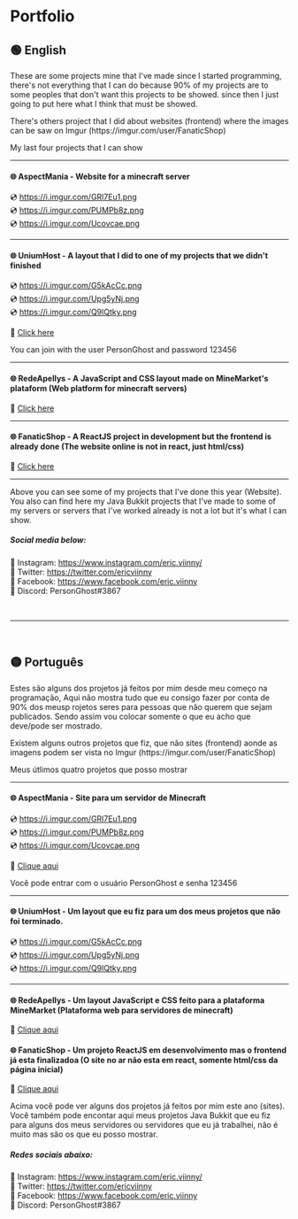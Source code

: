 # Portfolio

<h2>🟢 English</h2>

<p>These are some projects mine that I've made since I started programming, there's not everything that I can do because 90% of my projects are to some peoples that don't want this projects to be showed. since then I just going to put here what I think that must be showed.</p>

<p>There's others project that I did about websites (frontend) where the images can be saw on Imgur (https://imgur.com/user/FanaticShop)</p>

<p>My last four projects that I can show</p>

<hr />

<h4>🌐 AspectMania - Website for a minecraft server</h4>

💿 https://i.imgur.com/GRl7Eu1.png <br />
💿 https://i.imgur.com/PUMPb8z.png <br />
💿 https://i.imgur.com/Ucovcae.png <br />

<hr />

<h4>🌐 UniumHost - A layout that I did to one of my projects that we didn't finished</h4>

💿 https://i.imgur.com/G5kAcCc.png <br />
💿 https://i.imgur.com/Upg5yNj.png <br />
💿 https://i.imgur.com/Q9lQtky.png <br />

📌 <a href="http://aspectmania.web15f33.uni5.net/">Click here</a>

You can join with the user PersonGhost and password 123456

<hr />

<h4>🌐 RedeApellys - A JavaScript and CSS layout made on MineMarket's plataform (Web platform for minecraft servers)</h4>

📌 <a href="https://redeapellys.com.br/">Click here</a>

<hr />

<h4>🌐 FanaticShop - A ReactJS project in development but the frontend is already done (The website online is not in react, just html/css)</h4>

📌 <a href="https://fanaticshop.com.br/">Click here</a>

<hr />

</p>Above you can see some of my projects that I've done this year (Website). You also can find here my Java Bukkit projects that I've made to some of my servers or servers that I've worked already is not a lot but it's what I can show.</p>

<h5>Social media below:</h5>

📕 Instagram: https://www.instagram.com/eric.viinny/ <br />
📘 Twitter: https://twitter.com/ericviinny <br />
📗 Facebook: https://www.facebook.com/eric.viinny <br />
📙 Discord: PersonGhost#3867 <br />

<br />
<hr />
<br />

<h2>🟡 Português</h2>

<p>Estes são alguns dos projetos já feitos por mim desde meu começo na programação, Aqui não mostra tudo que eu consigo fazer por conta de 90% dos meusp rojetos seres para pessoas que não querem que sejam publicados. Sendo assim vou colocar somente o que eu acho que deve/pode ser mostrado.</p>

<p>Existem alguns outros projetos que fiz, que não sites (frontend) aonde as imagens podem ser vista no Imgur (https://imgur.com/user/FanaticShop)</p>

<p>Meus útlimos quatro projetos que posso mostrar</p>

<hr />
<h4>🌐 AspectMania - Site para um servidor de Minecraft</h4>

💿 https://i.imgur.com/GRl7Eu1.png <br />
💿 https://i.imgur.com/PUMPb8z.png <br />
💿 https://i.imgur.com/Ucovcae.png <br />

📌 <a href="http://aspectmania.web15f33.uni5.net/">Clique aqui</a>

Você pode entrar com o usuário PersonGhost e senha 123456

<hr />
<h4>🌐 UniumHost - Um layout que eu fiz para um dos meus projetos que não foi terminado.</h4>

💿 https://i.imgur.com/G5kAcCc.png <br />
💿 https://i.imgur.com/Upg5yNj.png <br />
💿 https://i.imgur.com/Q9lQtky.png <br />

<hr>
<h4>🌐 RedeApellys - Um layout JavaScript e CSS feito para a plataforma MineMarket (Plataforma web para servidores de minecraft)</h4>

📌 <a href="https://redeapellys.com.br/">Clique aqui</a>

<h4>🌐 FanaticShop - Um projeto ReactJS em desenvolvimento mas o frontend já esta finalizadoa (O site no ar não esta em react, somente html/css da página inicial)</h4>

📌 <a href="https://fanaticshop.com.br/">Clique aqui</a>

<p>Acima você pode ver alguns dos projetos já feitos por mim este ano (sites). Você também pode encontar aqui meus projetos Java Bukkit que eu fiz para alguns dos meus servidores ou servidores que eu já trabalhei, não é muito mas são os que eu posso mostrar.</p>

<h5>Redes sociais abaixo:</h5>

📕 Instagram: https://www.instagram.com/eric.viinny/ <br />
📘 Twitter: https://twitter.com/ericviinny <br />
📗 Facebook: https://www.facebook.com/eric.viinny <br />
📙 Discord: PersonGhost#3867 <br />

